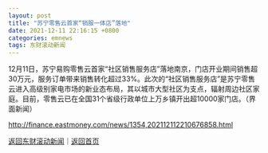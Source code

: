 ```yaml
---
layout: post
title: "苏宁零售云首家“销服一体店”落地"
date: 2021-12-11 22:16:15 +0800
categories: emnews
tags: 东财滚动新闻
---
```


12月11日，苏宁易购零售云首家“社区销售服务店”落地南京，门店开业期间销售超30万元，服务订单带来销售转化超过33%。此次的“社区销售服务店”是苏宁零售云进入高级别家电市场的新业态布局，其以城市大型社区为支点，辐射周边社区家庭。目前，零售云已在全国31个省级行政单位上万乡镇开出超10000家门店。（界面新闻）

<http://finance.eastmoney.com/news/1354,202112112210676858.html>

[返回东财滚动新闻](//finews.withounder.com/emnews/)｜[返回首页](//finews.withounder.com/)